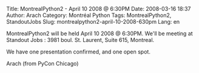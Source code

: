 Title: MontrealPython2 - April 10 2008 @ 6:30PM
Date: 2008-03-16 18:37
Author: Arach
Category: Montréal Python
Tags: MontrealPython2, StandoutJobs
Slug: montrealpython2-april-10-2008-630pm
Lang: en

MontrealPython2 will be held April 10 2008 @ 6:30PM. We'll be meeting at
Standout Jobs : 3981 boul. St. Laurent, Suite 615, Montreal.

We have one presentation confirmed, and one open spot.

Arach (from PyCon Chicago)

